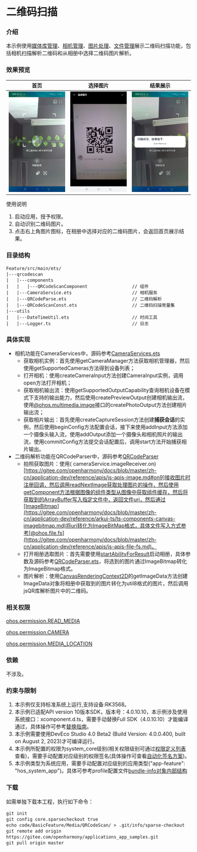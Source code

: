 # 二维码扫描

### 介绍

本示例使用[媒体库管理](https://gitee.com/openharmony/docs/blob/master/zh-cn/application-dev/reference/apis/js-apis-medialibrary.md)、[相机管理](https://gitee.com/openharmony/docs/blob/master/zh-cn/application-dev/reference/apis/js-apis-camera.md)、[图片处理](https://gitee.com/openharmony/docs/blob/master/zh-cn/application-dev/reference/apis/js-apis-image.md)、[文件管理](https://gitee.com/openharmony/docs/blob/master/zh-cn/application-dev/reference/apis/js-apis-fileio.md)展示二维码扫描功能，包括相机扫描解析二维码和从相册中选择二维码图片解析。

### 效果预览

|首页                                    |选择图片                                           |结果展示                                      |
|---------------------------------------|--------------------------------------------------|--------------------------------------------|
|![image](screenshots/devices/scanIndex.png) |![image](screenshots/devices/chooseImage.png)|![image](screenshots/devices/scanResult.png)|

使用说明

1. 启动应用，授予权限。
2. 自动识别二维码图片。
3. 点击右上角图片图标，在相册中选择对应的二维码图片，会返回首页展示结果。

### 目录结构

```
Feature/src/main/ets/
|---qrcodescan
|   |---components
|   |   |---QRCodeScanComponent                 // 组件
|   |---CameraService.ets                       // 相机服务
|   |---QRCodeParse.ets                         // 二维码解析
|   |---QRCodeScanConst.ets                     // 二维码扫描常量集
|---utils
|   |---DateTimeUtil.ets                        // 时间工具
|   |---Logger.ts                               // 日志
```

### 具体实现

+ 相机功能在CameraServices中，源码参考[CameraServices.ets](Feature/src/main/ets/qrcodescan/CameraService.ets)
    + 获取相机实例：首先使用getCameraManager方法获取相机管理器，然后使用getSupportedCameras方法得到设备列表；
    + 打开相机：使用createCameraInput方法创建CameraInput实例，调用open方法打开相机；
    + 获取相机输出流：使用getSupportedOutputCapability查询相机设备在模式下支持的输出能力，然后使用createPreviewOutput创建相机输出流，使用[@ohos.multimedia.image](https://gitee.com/openharmony/docs/blob/master/zh-cn/application-dev/reference/apis/js-apis-image.md#getreceivingsurfaceid9)接口的createPhotoOutput方法创建相片输出流；
    + 获取相片输出：首先使用createCaptureSession方法创建**捕获会话**的实例，然后使用beginConfig方法配置会话，接下来使用addInput方法添加一个摄像头输入流，使用addOutput添加一个摄像头和相机照片的输出流，使用commitConfig方法提交会话配置后，调用start方法开始捕获相片输出。
+ 二维码解析功能在QRCodeParser中，源码参考[QRCodeParser](Feature/src/main/ets/qrcodescan/QRCodeParser.ets)
    + 拍照获取图片：使用(
      cameraService.imageReceiver.on)[https://gitee.com/openharmony/docs/blob/master/zh-cn/application-dev/reference/apis/js-apis-image.md#on9]接收图片时注册回调，然后调用readNextImage获取处理图片的操作，然后使用getComponent方法根据图像的组件类型从图像中获取组件缓存，然后将获取到的ArrayBuffer写入指定文件中，返回文件uri，然后通过[ImageBitmap](https://gitee.com/openharmony/docs/blob/master/zh-cn/application-dev/reference/arkui-ts/ts-components-canvas-imagebitmap.md)将uri转化为ImageBitMap格式，具体文件写入方式参考[@ohos.file.fs](https://gitee.com/openharmony/docs/blob/master/zh-cn/application-dev/reference/apis/js-apis-file-fs.md)。
    + 打开相册选取图片：首先需要使用[startAbilityForResult](https://gitee.com/openharmony/docs/blob/master/zh-cn/application-dev/reference/apis/js-apis-inner-application-uiAbilityContext.md#uiabilitycontextstartabilityforresult)启动相册，具体参数及源码参考[QRCodeParser.ets](
    Feature/src/main/ets/qrcodescan/components/QRCodeScanComponent.ets)，将选到的图片通过ImageBitmap转化为ImageBitmap格式。
    + 图片解析：使用[CanvasRenderingContext2D](https://gitee.com/openharmony/docs/blob/master/zh-cn/application-dev/reference/arkui-ts/ts-canvasrenderingcontext2d.md)的getImageData方法创建ImageData对象将相册中获取到的图片转化为util8格式的图片，然后调用jsQR库解析图片中的二维码。

### 相关权限

[ohos.permission.READ_MEDIA](https://gitee.com/openharmony/docs/blob/master/zh-cn/application-dev/security/permission-list.md#ohospermissionread_media)

[ohos.permission.CAMERA](https://gitee.com/openharmony/docs/blob/master/zh-cn/application-dev/security/permission-list.md#ohospermissioncamera)

[ohos.permission.MEDIA_LOCATION](https://gitee.com/openharmony/docs/blob/master/zh-cn/application-dev/security/permission-list.md#ohospermissionmedia_location)

### 依赖

不涉及。

### 约束与限制

1. 本示例仅支持标准系统上运行,支持设备:RK3568。
2. 本示例已适配API version 10版本SDK，版本号：4.0.10.10，本示例涉及使用系统接口：xcomponent.d.ts，需要手动替换Full
   SDK（4.0.10.10）才能编译通过，具体操作可参考[替换指南](https://docs.openharmony.cn/pages/v3.2/zh-cn/application-dev/quick-start/full-sdk-switch-guide.md/)。 
3. 本示例需要使用DevEco Studio 4.0 Beta2 (Build Version: 4.0.0.400, built on August 2, 2023)才可编译运行。
4. 本示例所配置的权限为system_core级别(相关权限级别可通过[权限定义列表]( https://gitee.com/openharmony/docs/blob/master/zh-cn/application-dev/security/permission-list.md )查看)，需要手动配置对应级别的权限签名(具体操作可查看[自动化签名方案]( https://docs.openharmony.cn/pages/v3.2/zh-cn/application-dev/security/hapsigntool-overview.md/ ))。
5. 本示例类型为系统应用，需要手动配置对应级别的应用类型("app-feature": "hos_system_app")。具体可参考profile配置文件[bundle-info对象内部结构]( https://gitee.com/openharmony/docs/blob/eb73c9e9dcdd421131f33bb8ed6ddc030881d06f/zh-cn/application-dev/security/app-provision-structure.md#bundle-info%E5%AF%B9%E8%B1%A1%E5%86%85%E9%83%A8%E7%BB%93%E6%9E%84 )

### 下载

如需单独下载本工程，执行如下命令：

```
git init
git config core.sparsecheckout true
echo code/BasicFeature/Media/QRCodeScan/ > .git/info/sparse-checkout
git remote add origin https://gitee.com/openharmony/applications_app_samples.git
git pull origin master
```
